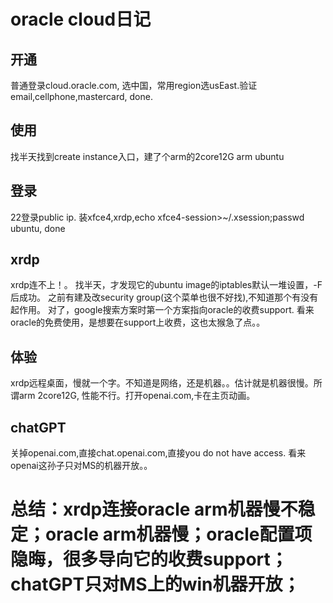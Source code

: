 # oracle cloud日记 
## 开通
普通登录cloud.oracle.com, 选中国，常用region选usEast.验证email,cellphone,mastercard, done. 
## 使用
找半天找到create instance入口，建了个arm的2core12G arm ubuntu
## 登录
22登录public ip. 装xfce4,xrdp,echo xfce4-session>~/.xsession;passwd ubuntu, done
## xrdp
xrdp连不上！。 找半天，才发现它的ubuntu image的iptables默认一堆设置，-F后成功。
之前有建及改security group(这个菜单也很不好找),不知道那个有没有起作用。
对了，google搜索方案时第一个方案指向oracle的收费support. 看来oracle的免费使用，是想要在support上收费，这也太猴急了点。。
## 体验
xrdp远程桌面，慢就一个字。不知道是网络，还是机器。。估计就是机器很慢。所谓arm 2core12G, 性能不行。打开openai.com,卡在主页动画。
## chatGPT
关掉openai.com,直接chat.openai.com,直接you do not have access. 看来openai这孙子只对MS的机器开放。。

# 总结：xrdp连接oracle arm机器慢不稳定；oracle arm机器慢；oracle配置项隐晦，很多导向它的收费support；chatGPT只对MS上的win机器开放；
